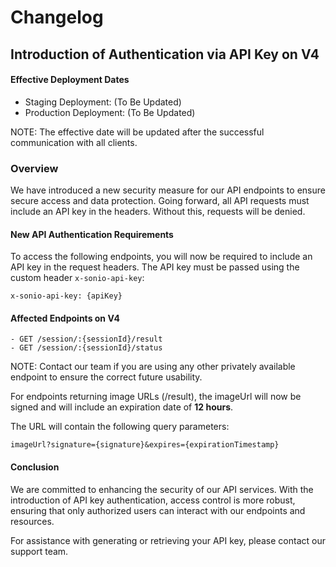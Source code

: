 # Changelog

## Introduction of Authentication via API Key on V4

#### Effective Deployment Dates

- Staging Deployment: (To Be Updated)
- Production Deployment: (To Be Updated)

NOTE: The effective date will be updated after the successful communication with all clients.

### Overview

We have introduced a new security measure for our API endpoints to ensure secure access and data protection. Going forward, all API requests must include an API key in the headers. Without this, requests will be denied.

#### New API Authentication Requirements

To access the following endpoints, you will now be required to include an API key in the request headers. The API key must be passed using the custom header `x-sonio-api-key`:

```http
x-sonio-api-key: {apiKey}
```

#### Affected Endpoints on V4

```
- GET /session/:{sessionId}/result
- GET /session/:{sessionId}/status
```

NOTE: Contact our team if you are using any other privately available endpoint to ensure the correct future usability.

For endpoints returning image URLs (/result), the imageUrl will now be signed and will include an expiration date of **12 hours**.

The URL will contain the following query parameters:

```
imageUrl?signature={signature}&expires={expirationTimestamp}
```

#### Conclusion

We are committed to enhancing the security of our API services. With the introduction of API key authentication, access control is more robust, ensuring that only authorized users can interact with our endpoints and resources.

For assistance with generating or retrieving your API key, please contact our support team.
